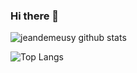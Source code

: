 ### Hi there 👋

![jeandemeusy github stats](https://github-readme-stats.vercel.app/api?username=jeandemeusy&hide_border=true&count_private=true&show_icons=true&include_all_commits=true&bg_color=0D1117&title_color=56A1F7&text_color=8B949E&icon_color=56A1F7&hide=stars)

![Top Langs](https://github-readme-stats.vercel.app/api/top-langs/?username=jeandemeusy&layout=compact)
